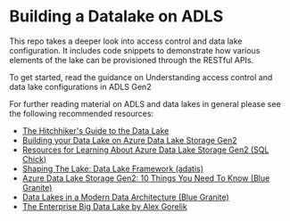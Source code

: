 # Building a Datalake on ADLS
This repo takes a deeper look into access control and data lake configuration. It includes code snippets to demonstrate how various elements of the lake can be provisioned through the RESTful APIs.

To get started, read the guidance on Understanding access control and data lake configurations in ADLS Gen2

For further reading material on ADLS and data lakes in general please see the following recommended resources:

- [The Hitchhiker's Guide to the Data Lake](https://github.com/rukmani-msft/adlsguidancedoc/blob/master/Hitchhikers_Guide_to_the_Datalake.md)
- [Building your Data Lake on Azure Data Lake Storage Gen2](https://cloudblogs.microsoft.com/industry-blog/en-gb/technetuk/2020/04/09/building-your-data-lake-on-azure-data-lake-storage-gen2-part-1/)
- [Resources for Learning About Azure Data Lake Storage Gen2 (SQL Chick)](https://www.sqlchick.com/entries/tag/Data+Lake)
- [Shaping The Lake: Data Lake Framework (adatis)](https://adatis.co.uk/Shaping-The-Lake-Data-Lake-Framework/)
- [Azure Data Lake Storage Gen2: 10 Things You Need To Know (Blue Granite)](https://www.blue-granite.com/blog/10-things-to-know-about-azure-data-lake-storage-gen2)
- [Data Lakes in a Modern Data Architecture (Blue Granite)](https://www.blue-granite.com/data-lakes-in-a-modern-data-architecture-ebook?hsCtaTracking=c0728483-b2a2-4f72-9896-ce9e3d31e873%7C3f7659e5-11e0-4467-b25b-68482ee4fdbe)
- [The Enterprise Big Data Lake by Alex Gorelik](https://www.amazon.co.uk/Enterprise-Big-Data-Lake/dp/1491931558)
